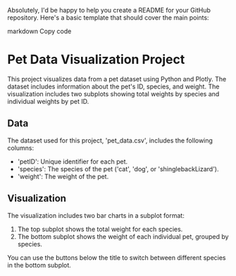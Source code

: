 
Absolutely, I'd be happy to help you create a README for your GitHub repository. Here's a basic template that should cover the main points:

markdown
Copy code
# Pet Data Visualization Project

This project visualizes data from a pet dataset using Python and Plotly. The dataset includes information about the pet's ID, species, and weight. The visualization includes two subplots showing total weights by species and individual weights by pet ID.

## Data

The dataset used for this project, 'pet_data.csv', includes the following columns:

- 'petID': Unique identifier for each pet.
- 'species': The species of the pet ('cat', 'dog', or 'shinglebackLizard').
- 'weight': The weight of the pet.

## Visualization

The visualization includes two bar charts in a subplot format:

1. The top subplot shows the total weight for each species.
2. The bottom subplot shows the weight of each individual pet, grouped by species.

You can use the buttons below the title to switch between different species in the bottom subplot.